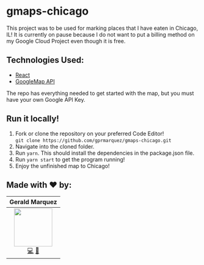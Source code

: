 # gmaps-chicago

This project was to be used for marking places that I have eaten in Chicago, IL! It is currently on pause because I do not want to put a billing method on my Google Cloud Project even though it is free.

## Technologies Used:
- [React](https://reactjs.org/)
- [GoogleMap API](https://developers.google.com/maps/)

The repo has everything needed to get started with the map, but you must have your own Google API Key.

## Run it locally!
1. Fork or clone the repository on your preferred Code Editor!
    <br>`git clone https://github.com/gprmarquez/gmaps-chicago.git`
2. Navigate into the cloned folder.
3. Run `yarn`. This should install the dependencies in the package.json file.
4. Run `yarn start` to get the program running!
5. Enjoy the unfinished map to Chicago!

## Made with ❤️ by:
| Gerald Marquez |
| :----: | 
| [<img src="https://avatars2.githubusercontent.com/u/53912864?s=460&u=727f97404c4be0f6ef60b348233e1282d46e1c26&v=4" width="100px;"/>](#)<br /> [💻](https://github.com/gprmarquez) [🤝](https://www.linkedin.com/in/gerald-marquez/) |
